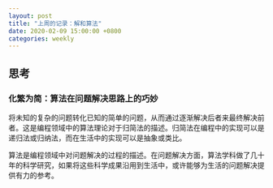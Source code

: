 ```yaml
---
layout: post
title: "上周的记录：解和算法"
date: 2020-02-09 15:00:00 +0800
categories: weekly
---
```


## 思考

### 化繁为简：算法在问题解决思路上的巧妙

将未知的复杂的问题转化已知的简单的问题，从而通过逐渐解决后者来最终解决前者。这是编程领域中的算法理论对于归简法的描述。归简法在编程中的实现可以是递归法或归纳法，而在生活中的实现可以是抽象或类比。

算法是编程领域中对问题解决的过程的描述。在问题解决方面，算法学科做了几十年的科学研究，如果将这些科学成果沿用到生活中，或许能够为生活的问题解决提供有力的参考。
